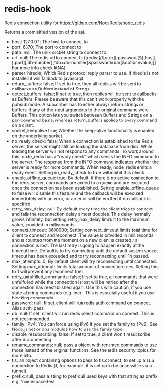 # redis-hook

Redis connection utility for https://github.com/NodeRedis/node_redis

Returns a promisified version of the api. 

* host: 127.0.0.1; The host to connect to
* port: 6370; The port to connect to
* path: null; The unix socket string to connect to
* url: null; The redis url to connect to ([redis:]//[user][:password@][host][:port][/db-number][?db=db-number[&password=bar[&option=value]]] For more info check IANA)
* parser: hiredis; Which Redis protocol reply parser to use. If hiredis is not installed it will fallback to javascript.
* return_buffers: false; If set to true, then all replies will be sent to callbacks as Buffers instead of Strings.
* detect_buffers: false; If set to true, then replies will be sent to callbacks as Buffers. Please be aware that this can't work properly with the pubsub mode. A subscriber has to either always return strings or buffers. if any of the input arguments to the original command were Buffers. This option lets you switch between Buffers and Strings on a per-command basis, whereas return_buffers applies to every command on a client.
* socket_keepalive true; Whether the keep-alive functionality is enabled on the underlying socket.
* no_ready_check: false; When a connection is established to the Redis server, the server might still be loading the database from disk. While loading the server will not respond to any commands. To work around this, node_redis has a "ready check" which sends the INFO command to the server. The response from the INFO command indicates whether the server is ready for more commands. When ready, node_redis emits a ready event. Setting no_ready_check to true will inhibit this check.
* enable_offline_queue: true; By default, if there is no active connection to the redis server, commands are added to a queue and are executed once the connection has been established. Setting enable_offline_queue to false will disable this feature and the callback will be executed immediately with an error, or an error will be emitted if no callback is specified.
* retry_max_delay: null; By default every time the client tries to connect and fails the reconnection delay almost doubles. This delay normally grows infinitely, but setting retry_max_delay limits it to the maximum value, provided in milliseconds.
* connect_timeout: 3600000; Setting connect_timeout limits total time for client to connect and reconnect. The value is provided in milliseconds and is counted from the moment on a new client is created / a connection is lost. The last retry is going to happen exactly at the timeout time. Default is to try connecting until the default system socket timeout has been exceeded and to try reconnecting until 1h passed.
* max_attempts: 0; By default client will try reconnecting until connected. Setting max_attempts limits total amount of connection tries. Setting this to 1 will prevent any reconnect tries.
* retry_unfulfilled_commands: false; If set to true, all commands that were unfulfulled while the connection is lost will be retried after the connection has reestablished again. Use this with caution, if you use state altering commands (e.g. incr). This is especially useful if you use blocking commands.
* password: null; If set, client will run redis auth command on connect. Alias auth_pass
* db: null; If set, client will run redis select command on connect. This is not recommended.
* family: IPv4; You can force using IPv6 if you set the family to 'IPv6'. See Node.js net or dns modules how to use the family type.
* disable_resubscribing: false; If set to true, a client won't resubscribe after disconnecting
* rename_commands: null; pass a object with renamed commands to use those instead of the original functions. See the redis security topics for more info.
* tls: an object containing options to pass to tls.connect, to set up a TLS connection to Redis (if, for example, it is set up to be accessible via a tunnel).
* prefix: null; pass a string to prefix all used keys with that string as prefix e.g. 'namespace:test'